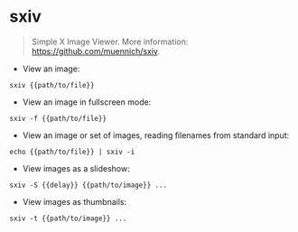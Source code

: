 # sxiv

> Simple X Image Viewer.
> More information: <https://github.com/muennich/sxiv>.

- View an image:

`sxiv {{path/to/file}}`

- View an image in fullscreen mode:

`sxiv -f {{path/to/file}}`

- View an image or set of images, reading filenames from standard input:

`echo {{path/to/file}} | sxiv -i`

- View images as a slideshow:

`sxiv -S {{delay}} {{path/to/image}} ...`

- View images as thumbnails:

`sxiv -t {{path/to/image}} ...`
